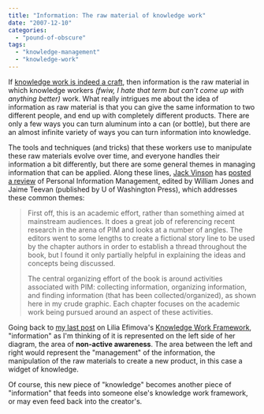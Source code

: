 ```yaml
---
title: "Information: The raw material of knowledge work"
date: "2007-12-10"
categories: 
  - "pound-of-obscure"
tags: 
  - "knowledge-management"
  - "knowledge-work"
---
```


If [knowledge work is indeed a craft](http://nsl.gbrettmiller.com/2007/how-do-knowledge-workers-especially-new-ones-learn-how-to-be-knowledge-workers "NSL:  How do knowledge workers, especially new ones, learn to become knowledge workers"), then information is the raw material in which knowledge workers _(fwiw, I hate that term but can't come up with anything better)_ work. What really intrigues me about the idea of information as raw material is that you can give the same information to two different people, and end up with completely different products. There are only a few ways you can turn aluminum into a can (or bottle), but there are an almost infinite variety of ways you can turn information into knowledge.

The tools and techniques (and tricks) that these workers use to manipulate these raw materials evolve over time, and everyone handles their information a bit differently, but there are some general themes in managing information that can be applied. Along these lines, [Jack Vinson](http://blog.jackvinson.com/about.html "About:  Jack Vinson") has [posted a review](http://blog.jackvinson.com/archives/2007/12/05/personal_information_management.html "Jack Vinson - Personal Information Management") of Personal Information Management, edited by William Jones and Jaime Teevan (published by U of Washington Press), which addresses these common themes:

> First off, this is an academic effort, rather than something aimed at mainstream audiences. It does a great job of referencing recent research in the arena of PIM and looks at a number of angles. The editors went to some lengths to create a fictional story line to be used by the chapter authors in order to establish a thread throughout the book, but I found it only partially helpful in explaining the ideas and concepts being discussed.
> 
> The central organizing effort of the book is around activities associated with PIM: collecting information, organizing information, and finding information (that has been collected/organized), as shown here in my crude graphic. Each chapter focuses on the academic work being pursued around an aspect of these activities.

Going back to [my last post](http://nsl.gbrettmiller.com/2007/what-is-knowledge-work "NSL:  What is knowledge work?") on Lilia Efimova's [Knowledge Work Framework](http://blog.mathemagenic.com/2007/12/03.html#a1961 "Mathemagenic:  Knowledge Work Framework"), "information" as I'm thinking of it is represented on the left side of her diagram, the area of **non-active awareness**. The area between the left and right would represent the "management" of the information, the manipulation of the raw materials to create a new product, in this case a widget of knowledge.

Of course, this new piece of "knowledge" becomes another piece of "information" that feeds into someone else's knowledge work framework, or may even feed back into the creator's.
